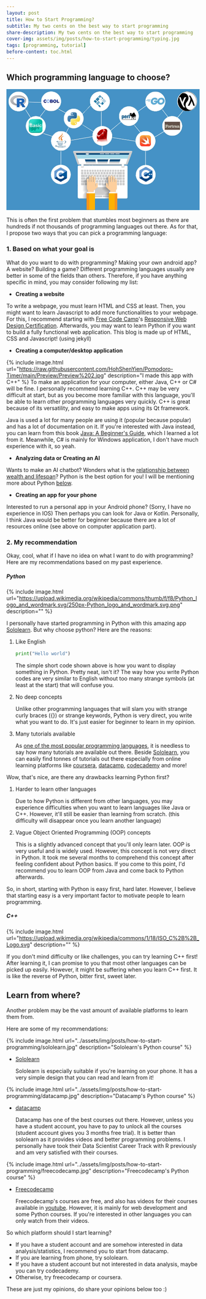 ```yaml
---
layout: post
title: How to Start Programming?
subtitle: My two cents on the best way to start programming
share-description: My two cents on the best way to start programming
cover-img: assets/img/posts/how-to-start-programming/typing.jpg
tags: [programming, tutorial]
before-content: toc.html
---
```


## Which programming language to choose?

<img src="../assets/img/posts/how-to-start-programming/programming-languages.jpg" alt="programming languages" class="mx-auto">

This is often the first problem that stumbles most beginners as there are hundreds
if not thousands of programming languages out there. As for that, I propose two
ways that you can pick a programming language:

### 1. Based on what your goal is

What do you want to do with programming? Making your own android app? A website?
Building a game? Different programming languages usually are better in some
of the fields than others. Therefore, if you have anything specific in mind,
you may consider following my list:

- **Creating a website**

To write a webpage, you must learn HTML and CSS at least. Then, you might want to
learn Javascript to add more functionalities to your webpage. For this, I
recommend starting with [Free Code Camp](freecodecamp.org/)'s
[Responsive Web Design Certification](https://www.freecodecamp.org/learn/responsive-web-design/).
Afterwards, you may want to learn Python if you want to build a fully functional
web application. This blog is made up of HTML, CSS and Javascript! (using jekyll)

- **Creating a computer/desktop application**

{% include image.html url="https://raw.githubusercontent.com/HohShenYien/Pomodoro-Timer/main/Preview/Preview%202.jpg" description="I made this app with C++" %}
To make an application for your computer, either Java, C++ or C# will be fine.
I personally recommend learning C++. C++ may be very difficult at start, but as you
become more familiar with this language, you'll be able to learn other programming
languages very quickly. C++ is great because of its versatility, and easy to make
apps using its Qt framework.

Java is used a lot for many people are using it (popular because popular) and has
a lot of documentation on it. If you're interested with Java instead, you can learn from
this book [Java: A Beginner's Guide](https://www.amazon.com/Java-Beginners-Eighth-Herbert-Schildt/dp/1260440214), which I learned a lot from it.
Meanwhile, C# is mainly for Windows application, I don't have much experience with it,
so yeah.

- **Analyzing data or Creating an AI**

Wants to make an AI chatbot? Wonders what is the [relationship between wealth and lifespan](https://www.theguardian.com/society/2020/jan/15/being-wealthy-adds-nine-years-to-life-expectancy-says-study)? Python is the best option for
you! I will be mentioning more about Python [below](#python).

- **Creating an app for your phone**

Interested to run a personal app in your Android phone? (Sorry, I have no experience in IOS)
Then perhaps you can look for Java or Kotlin. Personally, I think Java would be better
for beginner because there are a lot of resources online (see above on computer application part).

### 2. My recommendation

Okay, cool, what if I have no idea on what I want to do with programming? Here are my
recommendations based on my past experience.

##### Python

{% include image.html url="https://upload.wikimedia.org/wikipedia/commons/thumb/f/f8/Python_logo_and_wordmark.svg/250px-Python_logo_and_wordmark.svg.png" description="" %}

I personally have started programming in Python with this amazing app [Sololearn](https://www.sololearn.com/). But why choose python? Here are the reasons:

1. Like English

   ```python
   print("Hello world")
   ```

   The simple short code shown above is how you want to display something in Python. Pretty neat,
   isn't it? The way how you write Python codes are very similar to English without too many strange
   symbols (at least at the start) that will confuse you.

2. No deep concepts

   Unlike other programming languages that will slam you with strange curly braces ({}) or strange
   keywords, Python is very direct, you write what you want to do. It's just easier for beginner
   to learn in my opinion.

3. Many tutorials available
    
    As [one of the most popular programming languages](https://www.northeastern.edu/graduate/blog/most-popular-programming-languages/), 
    it is needless to say how many tutorials are available out there. Beside [Sololearn](https://www.sololearn.com/), 
    you can easily find tonnes of tutorials out there especially from online learning platforms
    like [coursera](https://www.coursera.org/), [datacamp](https://learn.datacamp.com/), 
    [codecademy](https://www.codecademy.com/) and more!

Wow, that's nice, are there any drawbacks learning Python first?
1. Harder to learn other languages
    
    Due to how Python is different from other languages, you may experience difficulties
    when you want to learn languages like Java or C++. However, it'll still be easier 
    than learning from scratch. (this difficulty will disappear once you learn another
    language)

2. Vague Object Oriented Programming (OOP) concepts

    This is a slightly advanced concept that you'll only learn later. OOP is very useful
    and is widely used. However, this concept is not very direct in Python. It took me
    several months to comprehend this concept after feeling confident about Python basics.
    If you come to this point, I'd recommend you to learn OOP from Java and come back
    to Python afterwards.

So, in short, starting with Python is easy first, hard later. However, I believe that
starting easy is a very important factor to motivate people to learn programming.

##### C++
{% include image.html url="https://upload.wikimedia.org/wikipedia/commons/1/18/ISO_C%2B%2B_Logo.svg" description="" %}

If you don't mind difficulty or like challenges, you can try learning C++ first! After learning
it, I can promise to you that most other languages can be picked up easily. However, it might
be suffering when you learn C++ first. It is like the reverse of Python, bitter first, sweet later.

## Learn from where?

Another problem may be the vast amount of available platforms to learn them from.

Here are some of my recommendations:

{% include image.html url="../assets/img/posts/how-to-start-programming/sololearn.jpg" description="Sololearn's Python course" %}
- [Sololearn](https://www.sololearn.com/)

    Sololearn is especially suitable if you're learning on your phone. It has a very simple
    design that you can read and learn from it!

{% include image.html url="../assets/img/posts/how-to-start-programming/datacamp.jpg" description="Datacamp's Python course" %}
- [datacamp](https://learn.datacamp.com/) 
    
    Datacamp has one of the best courses out there. However, unless you have a student account,
    you have to pay to unlock all the courses (student account gives you 3 months free trial).
    It is better than sololearn as it provides videos and better programming problems. I 
    personally have took their Data Scientist Career Track with R previously and am very
    satisfied with their courses.

{% include image.html url="../assets/img/posts/how-to-start-programming/freecodecamp.jpg" description="Freecodecamp's Python course" %}
- [Freecodecamp](https://www.freecodecamp.org/learn)
    
    Freecodecamp's courses are free, and also has videos for their courses available in
    [youtube](https://www.youtube.com/c/Freecodecamp). However, it is mainly for web development
    and some Python courses. If you're interested in other languages you can only
    watch from their videos.

So which platform should I start learning?

- If you have a student account and are somehow interested in data analysis/statistics, I 
recommend you to start from datacamp. 
- If you are learning from phone, try sololearn.
- If you have a student account but not interested in data analysis, maybe you can try codecademy.
- Otherwise, try freecodecamp or coursera.

These are just my opinions, do share your opinions below too :)